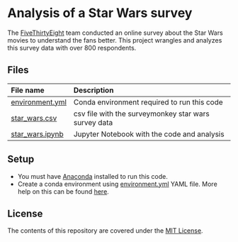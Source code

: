# Analysis of a Star Wars survey

The [FiveThirtyEight](https://fivethirtyeight.com/) team conducted an online survey about the Star Wars movies to understand the fans better. This project wrangles and analyzes this survey data with over 800 respondents.

## Files

| File name | Description |
| :--- | :--- |
| [environment.yml](environment.yml) | Conda environment required to run this code |
| [star_wars.csv](star_wars.csv) | csv file with the surveymonkey star wars survey data |
| [star_wars.ipynb](star_wars.ipynb) | Jupyter Notebook with the code and analysis |

## Setup

- You must have [Anaconda](https://www.continuum.io/downloads) installed to run this code.
- Create a conda environment using [environment.yml](environment.yml) YAML file. More help on this can be found [here](https://conda.io/docs/using/envs.html#use-environment-from-file).

## License

The contents of this repository are covered under the [MIT License](LICENSE).
